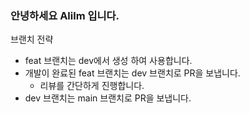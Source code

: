 ### 안녕하세요 Alilm 입니다.

브랜치 전략
- feat 브랜치는 dev에서 생성 하여 사용합니다.
- 개발이 완료된 feat 브랜치는 dev 브랜치로 PR을 보냅니다.
  - 리뷰를 간단하게 진행합니다.
- dev 브랜치는 main 브랜치로 PR을 보냅니다.

